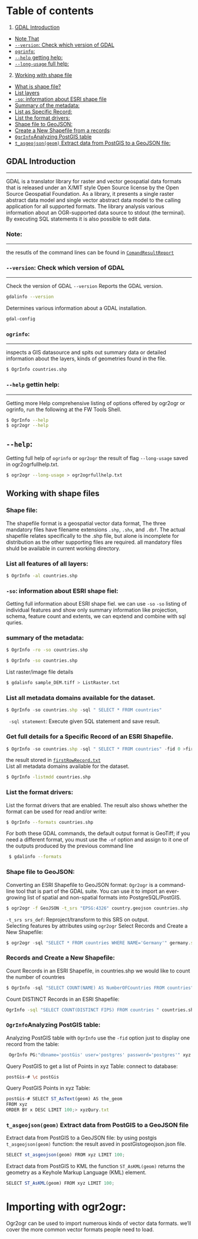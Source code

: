 # Table of contents
1. [GDAL Introduction](#introduction)
- [Note That](#note)
- [`--version`: Check which version of GDAL](#version)
- [`ogrinfo`: ](#datasource)
- [`--help` getting help: ](#help)
- [`--long-usage` full help:](#fullhelp)
2. [Working with shape file](#paragraph1)
- [What is shape file?](#shape)
- [List layers](#layers)
- [`-so`: information about ESRI shape file](#so)
- [Summary of the metadata:](#meta)
- [List as Specific Record:](#record)
- [List the format drivers:](#drive)
- [Shape file to GeoJSON:](#json)
- [Create a New Shapefile from a records](#new):
- [`OgrInfo`Analyzing PostGIS table](#post)
- [`t_asgeojson(geom)` Extract data from PostGIS to a GeoJSON file:](#extr)

## GDAL Introduction <a name="introduction"></a>
------
GDAL is a translator library for raster and vector geospatial data formats that is released under an X/MIT style Open Source license by the Open Source Geospatial Foundation. As a library, it presents a single raster abstract data model and single vector abstract data model to the calling application for all supported formats.
The library analysis various information about an OGR-supported data source to stdout (the terminal). By executing SQL statements it is also possible to edit data.

### Note: <a name="note"></a>
-----
the resutls of the command lines can be found in [`ComandResultReport`](https://github.com/Daham-Mustaf/GDAL_For_-geospatial_analysis/tree/main/ComandResultReport)

### `--version`: Check which version of GDAL <a name="version"></a>
----
Check the version of GDAL
`--version` Reports the GDAL version.
```bash
gdalinfo --version
```
Determines various information about a GDAL installation.
```bash
gdal-config
```

### `ogrinfo`: <a name="datasource"></a>
---
inspects a GIS datasource and spits out summary data or detailed information about the layers, kinds of geometries found in the file.
```bash
$ OgrInfo countries.shp
```

### `--help` gettin help: <a name="help"></a>
---
Getting more Help comprehensive listing of options offered by ogr2ogr or ogrinfo, run the following at the FW Tools Shell.
```bash
$ OgrInfo --help
$ ogr2ogr --help
```
`--help`: <a name="fullhelp"></a>
--------------------------------
Getting full help of `ogrinfo` or  `ogr2ogr` the result of flag `--long-usage` saved in ogr2ogrfullhelp.txt.<br />
```bash
$ ogr2ogr --long-usage > ogr2ogrfullhelp.txt
```
## Working with shape files <a name="paragraph1"></a>
### Shape file:<a name="shape"></a>
The shapefile format is a geospatial vector data format, The three mandatory files have filename extensions `.shp`, `.shx`, and `.dbf`. The actual shapefile relates specifically to the .shp file, but alone is incomplete for distribution as the other supporting files are required. all mandatory files shuld be available in current working directory.  
### List all features of all layers: <a name="layers"></a>

```bash
$ OgrInfo -al countries.shp 
```
### `-so`: information about ESRI shape fiel:<a name="so"></a>
 Getting full information about ESRI shape fiel. we can use  `-so`
 `-so` listing of individual features and show only summary information like projection, schema, feature count and extents, we can eqxtend and combine with sql quries.
 
### summary of the metadata:<a name="meta"></a>
```bash
$ OgrInfo -ro -so countries.shp
```

```bash
$ OgrInfo -so countries.shp
```

List raster/image file details
```bash
$ gdalinfo sample_DEM.tiff > ListRaster.txt
```
### List all metadata domains available for the dataset.<a name="meta"></a>

```js
$ OgrInfo -so countries.shp -sql " SELECT * FROM countries"
```
` -sql statement`: Execute given SQL statement and save result.<br />
### Get full details for a Specific Record of an ESRI Shapefile.<a name="record"></a>
```js
$ OgrInfo -so countries.shp -sql " SELECT * FROM countries" -fid 0 >firstRowRecord.txt
```
the result stored in [`firstRowRecord.txt`](https://github.com/Daham-Mustaf/GDAL_For_-geospatial_analysis/blob/main/ComandResultReport/firstRowRecord.txt)<br />
List all metadata domains available for the dataset.
```bash
$ OgrInfo -listmdd countries.shp
```
### List the format drivers:<a name="drive"></a>
List the format drivers that are enabled. The result also shows whether the format can be used for
read and/or write:
```bash
$ OgrInfo --formats countries.shp 
```
For both these GDAL commands, the default output format is GeoTiff; if you need a different format, you must use the `-of` option and assign to it one of the outputs produced by the previous command line
```bash
 $ gdalinfo --formats
 ```
 ### Shape file to GeoJSON: <a name="json"></a>
Converting an ESRI Shapefile to GeoJSON format: `Ogr2ogr` is a command-line tool that is part of the GDAL suite. You can use it to import an ever-growing list of spatial and non-spatial formats into PostgreSQL/PostGIS. 
```bash
$ ogr2ogr -f GeoJSON -t_srs "EPSG:4326" country.geojson countries.shp
```
`-t_srs srs_def`: Reproject/transform to this SRS on output. <br />
Selecting features by attributes using `ogr2ogr` Select Records and Create a New Shapefile:
```js
$ ogr2ogr -sql "SELECT * FROM countries WHERE NAME='Germany'" germany.shp countries.shp
```
### Records and Create a New Shapefile:<a name="new"></a>
Count Records in an ESRI Shapefile, in countries.shp we would like to count the number of countries
```js
$ OgrInfo -sql "SELECT COUNT(NAME) AS NumberOFCountries FROM countries" countries.shp >NameOFCountries.txt
```
Count DISTINCT Records in an ESRI Shapefile:
```bash
OgrInfo -sql "SELECT COUNT(DISTINCT FIPS) FROM countries " countries.shp> DISTINCTFIPS.txt
```
### `OgrInfo`Analyzing PostGIS table: <a name="post"></a>
Analyzing PostGIS table with `OgrInfo` use the `-fid` option just to display one record from the table:
```bash
 OgrInfo PG:"dbname='postGis' user='postgres' password='postgres'" xyz -fid 1 >xyzTable.txt
```
 Query PostGIS to get a list of Points in xyz Table:
 connect to database:
 ```bash
 postGis-# \c postGis  
 ```
 Query PostGIS Points in xyz Table:
 ```js
 postGis-# SELECT ST_AsText(geom) AS the_geom 
 FROM xyz 
 ORDER BY x DESC LIMIT 100;> xyzQury.txt
 ```
 ### `t_asgeojson(geom)` Extract data from PostGIS to a GeoJSON file <a name="extr"></a>
 Extract data from PostGIS to a GeoJSON file: by using postgis `t_asgeojson(geom)` function: the result asved in postGistogeojson.json file.
  ```js
 SELECT st_asgeojson(geom) FROM xyz LIMIT 100;
 ```
Extract data from PostGIS to KML the function `ST_AsKML(geom)` returns the geometry as a Keyhole Markup Language (KML) element. 
```js
SELECT ST_AsKML(geom) FROM xyz LIMIT 100;
 ```
 # Importing with ogr2ogr:<br />
Ogr2ogr can be used to import numerous kinds of vector data formats. we’ll cover the more common vector formats people need to load.

